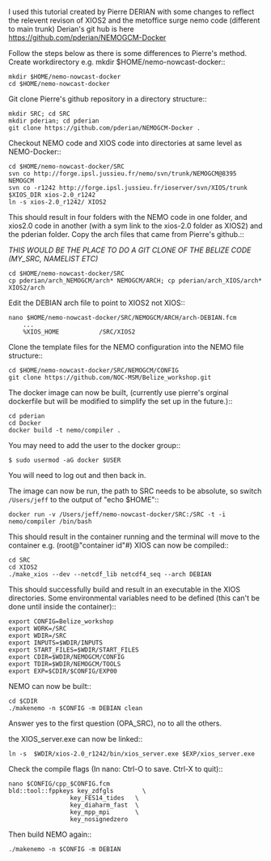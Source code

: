 I used this tutorial created by Pierre DERIAN with some changes to reflect the relevent revison of XIOS2 and the metoffice surge nemo code (different to main trunk) Derian's git hub is here https://github.com/pderian/NEMOGCM-Docker

Follow the steps below as there is some differences to Pierre's method.
Create workdirectory e.g. mkdir $HOME/nemo-nowcast-docker::

	mkdir $HOME/nemo-nowcast-docker
	cd $HOME/nemo-nowcast-docker

Git clone Pierre's github repository in a directory structure::

	mkdir SRC; cd SRC
	mkdir pderian; cd pderian
	git clone https://github.com/pderian/NEMOGCM-Docker .

Checkout NEMO code and XIOS code into directories at same level as NEMO-Docker::

	cd $HOME/nemo-nowcast-docker/SRC
	svn co http://forge.ipsl.jussieu.fr/nemo/svn/trunk/NEMOGCM@8395 NEMOGCM
	svn co -r1242 http://forge.ipsl.jussieu.fr/ioserver/svn/XIOS/trunk $XIOS_DIR xios-2.0_r1242
	ln -s xios-2.0_r1242/ XIOS2

This should result in four folders with the NEMO code in one folder, and xios2.0 code in another (with a sym link to the xios-2.0 folder as XIOS2) and the pderian folder. Copy the arch files that came from Pierre's github.::


*THIS WOULD BE THE PLACE TO DO A GIT CLONE OF THE BELIZE CODE (MY_SRC, NAMELIST ETC)*

	cd $HOME/nemo-nowcast-docker/SRC
	cp pderian/arch_NEMOGCM/arch* NEMOGCM/ARCH; cp pderian/arch_XIOS/arch* XIOS2/arch

Edit the DEBIAN arch file to point to XIOS2 not XIOS::

  	nano $HOME/nemo-nowcast-docker/SRC/NEMOGCM/ARCH/arch-DEBIAN.fcm
		...
		%XIOS_HOME           /SRC/XIOS2


Clone the template files for the NEMO configuration into the NEMO file structure::

	cd $HOME/nemo-nowcast-docker/SRC/NEMOGCM/CONFIG
	git clone https://github.com/NOC-MSM/Belize_workshop.git

The docker image can now be built, (currently use pierre's orginal dockerfile but will be modified to simplify the set up in the future.)::

	cd pderian
	cd Docker
	docker build -t nemo/compiler .

You may need to add the user to the docker group::

	$ sudo usermod -aG docker $USER

You will need to log out and then back in.

The image can now be run, the path to SRC needs to be absolute, so switch
``/Users/jeff`` to the output of "echo $HOME"::

	docker run -v /Users/jeff/nemo-nowcast-docker/SRC:/SRC -t -i nemo/compiler /bin/bash

This should result in the container running and the terminal will move to the container e.g. (root@"container id"#) XIOS can now be compiled::

	cd SRC
	cd XIOS2
	./make_xios --dev --netcdf_lib netcdf4_seq --arch DEBIAN

This should successfully build and result in an executable in the XIOS
 directories. Some environmental variables need to be defined (this can't be
  done until inside the container)::

	export CONFIG=Belize_workshop
	export WORK=/SRC
	export WDIR=/SRC
	export INPUTS=$WDIR/INPUTS
	export START_FILES=$WDIR/START_FILES
	export CDIR=$WDIR/NEMOGCM/CONFIG
	export TDIR=$WDIR/NEMOGCM/TOOLS
	export EXP=$CDIR/$CONFIG/EXP00

NEMO can now be built::

	cd $CDIR
	./makenemo -n $CONFIG -m DEBIAN clean

Answer yes to the first question (OPA_SRC), no to all the others.

the XIOS_server.exe can now be linked::

	ln -s  $WDIR/xios-2.0_r1242/bin/xios_server.exe $EXP/xios_server.exe

Check the compile flags (In nano: Ctrl-O to save. Ctrl-X to quit)::

	nano $CONFIG/cpp_$CONFIG.fcm
	bld::tool::fppkeys key_zdfgls        \
	                 key_FES14_tides   \
	                 key_diaharm_fast  \
	                 key_mpp_mpi       \
	                 key_nosignedzero

Then build NEMO again::

	./makenemo -n $CONFIG -m DEBIAN

